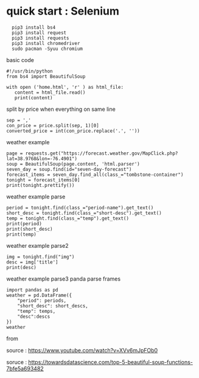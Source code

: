 # quick start : Selenium

```
  pip3 install bs4
  pip3 install request
  pip3 install requests
  pip3 install chromedriver
  sudo pacman -Syuu chromium
```

basic code

```
#!/usr/bin/python
from bs4 import BeautifulSoup

with open ('home.html', 'r' ) as html_file:
   content = html_file.read()
   print(content)
```


split by price when everything on same line

```
sep = ','
con_price = price.split(sep, 1)[0]
converted_price = int(con_price.replace('.', ''))
```

weather example

```
page = requests.get("https://forecast.weather.gov/MapClick.php?lat=38.9768&lon=-76.4901")
soup = BeautifulSoup(page.content, 'html.parser')
seven_day = soup.find(id="seven-day-forecast")
forecast_items = seven_day.find_all(class_="tombstone-container")
tonight = forecast_items[0]
print(tonight.prettify())
```

weather example parse

```
period = tonight.find(class_="period-name").get_text()
short_desc = tonight.find(class_="short-desc").get_text()
temp = tonight.find(class_="temp").get_text()
print(period)
print(short_desc)
print(temp)
```

weather example parse2

```
img = tonight.find("img")
desc = img['title']
print(desc)
```

weather example parse3 panda parse frames

```
import pandas as pd
weather = pd.DataFrame({
    "period": periods,
    "short_desc": short_descs,
    "temp": temps,
    "desc":descs
})
weather
```





from 

source : https://www.youtube.com/watch?v=XVv6mJpFOb0

soruce : https://towardsdatascience.com/top-5-beautiful-soup-functions-7bfe5a693482